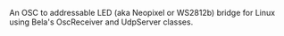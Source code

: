 An OSC to addressable LED (aka Neopixel or WS2812b) bridge for Linux using Bela's OscReceiver and UdpServer classes.
